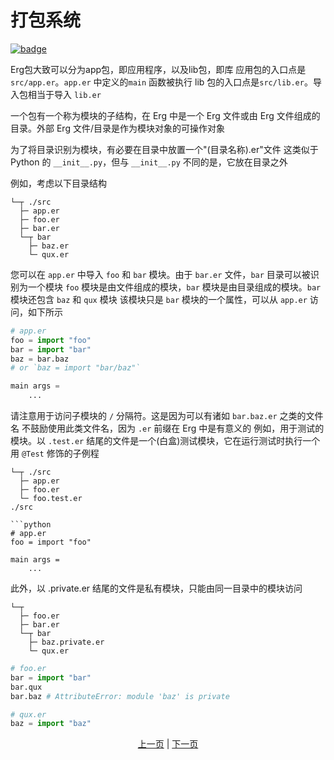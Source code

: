 # 打包系统

[![badge](https://img.shields.io/endpoint.svg?url=https%3A%2F%2Fgezf7g7pd5.execute-api.ap-northeast-1.amazonaws.com%2Fdefault%2Fsource_up_to_date%3Fowner%3Derg-lang%26repos%3Derg%26ref%3Dmain%26path%3Ddoc/EN/syntax/33_package_system.md%26commit_hash%3D51de3c9d5a9074241f55c043b9951b384836b258)](https://gezf7g7pd5.execute-api.ap-northeast-1.amazonaws.com/default/source_up_to_date?owner=erg-lang&repos=erg&ref=main&path=doc/EN/syntax/33_package_system.md&commit_hash=51de3c9d5a9074241f55c043b9951b384836b258)

Erg包大致可以分为app包，即应用程序，以及lib包，即库
应用包的入口点是`src/app.er`。`app.er` 中定义的`main` 函数被执行
lib 包的入口点是`src/lib.er`。导入包相当于导入 `lib.er`

一个包有一个称为模块的子结构，在 Erg 中是一个 Erg 文件或由 Erg 文件组成的目录。外部 Erg 文件/目录是作为模块对象的可操作对象

为了将目录识别为模块，有必要在目录中放置一个"(目录名称).er"文件
这类似于 Python 的 `__init__.py`，但与 `__init__.py` 不同的是，它放在目录之外

例如，考虑以下目录结构

```console
└─┬ ./src
  ├─ app.er
  ├─ foo.er
  ├─ bar.er
  └─┬ bar
    ├─ baz.er
    └─ qux.er
```

您可以在 `app.er` 中导入 `foo` 和 `bar` 模块。由于 `bar.er` 文件，`bar` 目录可以被识别为一个模块
`foo` 模块是由文件组成的模块，`bar` 模块是由目录组成的模块。`bar` 模块还包含 `baz` 和 `qux` 模块
该模块只是 `bar` 模块的一个属性，可以从 `app.er` 访问，如下所示

```python
# app.er
foo = import "foo"
bar = import "bar"
baz = bar.baz
# or `baz = import "bar/baz"`

main args =
    ...
```

请注意用于访问子模块的 `/` 分隔符。这是因为可以有诸如 `bar.baz.er` 之类的文件名
不鼓励使用此类文件名，因为 `.er` 前缀在 Erg 中是有意义的
例如，用于测试的模块。以 `.test.er` 结尾的文件是一个(白盒)测试模块，它在运行测试时执行一个用 `@Test` 修饰的子例程

```console
└─┬ ./src
  ├─ app.er
  ├─ foo.er
  └─ foo.test.er
./src

```python
# app.er
foo = import "foo"

main args =
    ...
```

此外，以 .private.er 结尾的文件是私有模块，只能由同一目录中的模块访问

```console
└─┬
  ├─ foo.er
  ├─ bar.er
  └─┬ bar
    ├─ baz.private.er
    └─ qux.er
```

```python
# foo.er
bar = import "bar"
bar.qux
bar.baz # AttributeError: module 'baz' is private
```

```python
# qux.er
baz = import "baz"
```

<p align='center'>
    <a href='./32_integration_with_Python.md'>上一页</a> | <a href='./34_generator.md'>下一页</a>
</p>
